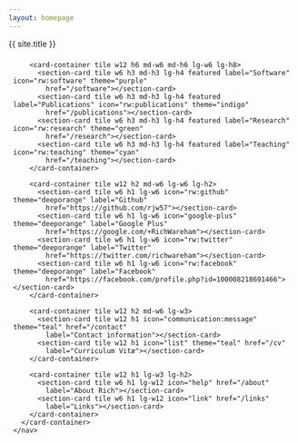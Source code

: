 ```yaml
---
layout: homepage
---
```

<core-style ref="rw-theme"></core-style>
<core-style ref="tile-layout"></core-style>

<core-scroll-header-panel flex class="theme dark bluegrey bg fg">
  <core-toolbar class="theme bluegrey bg fg">
    <div flex>{{ site.title }}</div>
  </core-toolbar>

  <div content>
    <nav style="padding: 8px;" horizontal layout center-justified>
      <card-container tile w12 style="max-width: 1400px;">
        <card-container tile w12 h3 md-w6 md-h6 lg-w6 lg-h8>
          <section-card tile w6 h3 md-w12 md-h4 lg-h6 featured
            label="{{ site.posts[0].title }}" theme="blue"
            coverSrc="{{sit.url}}/{{ site.posts[0].cover }}"
            href="{{ site.posts[0].url }}"></section-card>
          <section-card tile w6 h1 md-w12 icon="communication:message" theme="blue"
            href="{{ site.posts[1].url }}"
            label="{{ site.posts[1].title }}"></section-card>
          <section-card tile w6 h1 icon="communication:message" theme="blue"
            href="{{ site.posts[2].url }}"
            label="{{ site.posts[2].title }}"></section-card>
          <section-card tile w6 h1 icon="more-horiz" theme="blue" href="/articles"
            label="More articles"></section-card>
        </card-container>

        <card-container tile w12 h6 md-w6 md-h6 lg-w6 lg-h8>
          <section-card tile w6 h3 md-h3 lg-h4 featured label="Software" icon="rw:software" theme="purple"
            href="/software"></section-card>
          <section-card tile w6 h3 md-h3 lg-h4 featured label="Publications" icon="rw:publications" theme="indigo"
            href="/publications"></section-card>
          <section-card tile w6 h3 md-h3 lg-h4 featured label="Research" icon="rw:research" theme="green"
            href="/research"></section-card>
          <section-card tile w6 h3 md-h3 lg-h4 featured label="Teaching" icon="rw:teaching" theme="cyan"
            href="/teaching"></section-card>
        </card-container>

        <card-container tile w12 h2 md-w6 lg-w6 lg-h2>
          <section-card tile w6 h1 lg-w6 icon="rw:github" theme="deeporange" label="Github"
            href="https://github.com/rjw57"></section-card>
          <section-card tile w6 h1 lg-w6 icon="google-plus" theme="deeporange" label="Google Plus"
            href="https://google.com/+RichWareham"></section-card>
          <section-card tile w6 h1 lg-w6 icon="rw:twitter" theme="deeporange" label="Twitter"
            href="https://twitter.com/richwareham"></section-card>
          <section-card tile w6 h1 lg-w6 icon="rw:facebook" theme="deeporange" label="Facebook"
            href="https://facebook.com/profile.php?id=100008218691466"></section-card>
        </card-container>

        <card-container tile w12 h2 md-w6 lg-w3>
          <section-card tile w12 h1 icon="communication:message" theme="teal" href="/contact"
            label="Contact information"></section-card>
          <section-card tile w12 h1 icon="list" theme="teal" href="/cv"
            label="Curriculum Vitæ"></section-card>
        </card-container>

        <card-container tile w12 h1 lg-w3 lg-h2>
          <section-card tile w6 h1 lg-w12 icon="help" href="/about"
            label="About Rich"></section-card>
          <section-card tile w6 h1 lg-w12 icon="link" href="/links"
            label="Links"></section-card>
        </card-container>
      </card-container>
    </nav>
  </div>
</core-scroll-header-panel>
